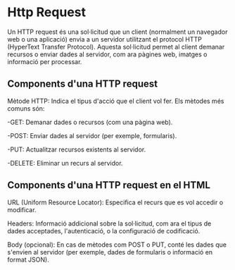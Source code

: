 # Http Request
Un HTTP request és una sol·licitud que un client (normalment un navegador web o una aplicació) envia a un servidor utilitzant el protocol HTTP (HyperText Transfer Protocol). 
Aquesta sol·licitud permet al client demanar recursos o enviar dades al servidor, com ara pàgines web, imatges o informació per processar.

## Components d'una HTTP request
Mètode HTTP: Indica el tipus d'acció que el client vol fer. Els mètodes més comuns són:

-GET: Demanar dades o recursos (com una pàgina web).

-POST: Enviar dades al servidor (per exemple, formularis).

-PUT: Actualitzar recursos existents al servidor.

-DELETE: Eliminar un recurs al servidor.

## Components d'una HTTP request en el HTML

URL (Uniform Resource Locator): Especifica el recurs que es vol accedir o modificar.

Headers: Informació addicional sobre la sol·licitud, com ara el tipus de dades acceptades, l'autenticació, o la configuració de codificació.

Body (opcional): En cas de mètodes com POST o PUT, conté les dades que s'envien al servidor (per exemple, dades de formularis o informació en format JSON).
